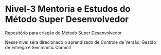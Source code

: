 # Nivel-3 Mentoria e Estudos do Método Super Desenvolvedor <br>
Repositório para criação do Método Super Desenvolvedor
<p> Nesse nível séra direcionado o aprendizado de Controle de Versão, Gestão de Entrega e Semmantic Commit </p>
